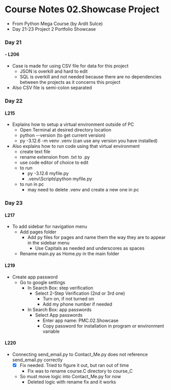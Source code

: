 # Course Notes 02.Showcase Project
- From Python Mega Course (by Ardit Sulce)
- Day 21-23 Project 2 Portfolio Showcase 

### Day 21
#### - L206 
- Case is made for using CSV file for data for this project
  - JSON is overkill and hard to edit
  - SQL is overkill and not needed because there are no dependencies between the projects as it concerns this project
- Also CSV file is semi-colon separated

### Day 22
#### L215
- Explains how to setup a virtual environment outside of PC
  - Open Terminal at desired directory location
  - python --version (to get current version)
  - py -3.12.6 -m venv .venv (can use any version you have installed)
- Also explains how to run code using that virtual environment
  - create text file
  - rename extension from .txt to .py
  - use code editor of choice to edit
  - to run
    - py -3.12.6 myfile.py
    - .venv\Scripts\python myfile.py
  - to run in pc
    - may need to delete .venv and create a new one in pc

### Day 23
#### L217
- To add sidebar for navigation menu
  - Add pages folder
    - Add py files for pages and name them the way they are to appear in the sidebar menu
      - Use Capitals as needed and underscores as spaces
  - Rename main.py as Home.py in the main folder
#### L219
- Create app password
  - Go to google settings  
    - In Search Box: step verification
      - Select 2-Step Verification (2nd or 3rd one)
        - Turn on, if not turned on
        - Add my phone number if needed
    - In Search Box: app passwords
      - Select App passwords
        - Enter app name: PMC.02.Showcase
        - Copy password for installation in program or environment variable
#### L220
- Connecting send_email.py to Contact_Me.py does not reference send_email.py correctly
  - [X] Fix needed. Tried to figure it out, but ran out of time
    - Fix was to rename course.C directory to course_C
  - So must move logic into Contact_Me.py for now
    - Deleted logic with rename fix and it works
